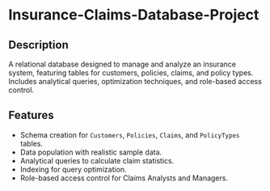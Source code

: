 # Insurance-Claims-Database-Project

## Description
A relational database designed to manage and analyze an insurance system, featuring tables for customers, policies, claims, and policy types. Includes analytical queries, optimization techniques, and role-based access control.

## Features
- Schema creation for `Customers`, `Policies`, `Claims`, and `PolicyTypes` tables.
- Data population with realistic sample data.
- Analytical queries to calculate claim statistics.
- Indexing for query optimization.
- Role-based access control for Claims Analysts and Managers.
